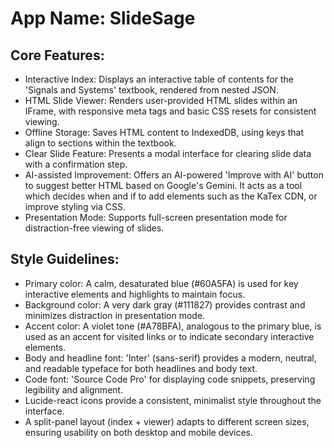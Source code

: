 # **App Name**: SlideSage

## Core Features:

- Interactive Index: Displays an interactive table of contents for the 'Signals and Systems' textbook, rendered from nested JSON.
- HTML Slide Viewer: Renders user-provided HTML slides within an IFrame, with responsive meta tags and basic CSS resets for consistent viewing.
- Offline Storage: Saves HTML content to IndexedDB, using keys that align to sections within the textbook.
- Clear Slide Feature: Presents a modal interface for clearing slide data with a confirmation step.
- AI-assisted Improvement: Offers an AI-powered 'Improve with AI' button to suggest better HTML based on Google's Gemini. It acts as a tool which decides when and if to add elements such as the KaTex CDN, or improve styling via CSS.
- Presentation Mode: Supports full-screen presentation mode for distraction-free viewing of slides.

## Style Guidelines:

- Primary color: A calm, desaturated blue (#60A5FA) is used for key interactive elements and highlights to maintain focus.
- Background color: A very dark gray (#111827) provides contrast and minimizes distraction in presentation mode.
- Accent color: A violet tone (#A78BFA), analogous to the primary blue, is used as an accent for visited links or to indicate secondary interactive elements.
- Body and headline font: 'Inter' (sans-serif) provides a modern, neutral, and readable typeface for both headlines and body text.
- Code font: 'Source Code Pro' for displaying code snippets, preserving legibility and alignment.
- Lucide-react icons provide a consistent, minimalist style throughout the interface.
- A split-panel layout (index + viewer) adapts to different screen sizes, ensuring usability on both desktop and mobile devices.